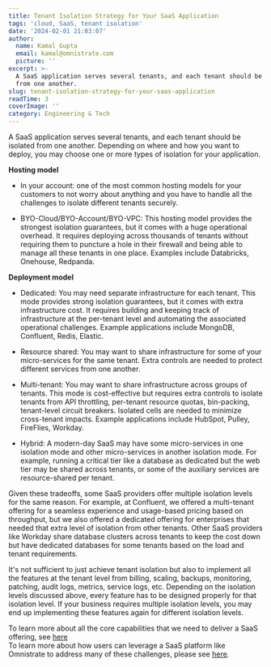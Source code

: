 ```yaml
---
title: Tenant Isolation Strategy for Your SaaS Application
tags: 'cloud, SaaS, tenant isolation'
date: '2024-02-01 21:03:07'
author:
  name: Kamal Gupta
  email: kamal@omnistrate.com
  picture: ''
excerpt: >-
  A SaaS application serves several tenants, and each tenant should be isolated
  from one another.
slug: tenant-isolation-strategy-for-your-saas-application
readTime: 3
coverImage: ''
category: Engineering & Tech
---
```


A SaaS application serves several tenants, and each tenant should be isolated from one another. Depending on where and how you want to deploy, you may choose one or more types of isolation for your application.

**Hosting model**

- In your account: one of the most common hosting models for your customers to not worry about anything and you have to handle all the challenges to isolate different tenants securely.

- BYO-Cloud/BYO-Account/BYO-VPC: This hosting model provides the strongest isolation guarantees, but it comes with a huge operational overhead. It requires deploying across thousands of tenants without requiring them to puncture a hole in their firewall and being able to manage all these tenants in one place. Examples include Databricks, Onehouse, Redpanda.

**Deployment model**

- Dedicated: You may need separate infrastructure for each tenant. This mode provides strong isolation guarantees, but it comes with extra infrastructure cost. It requires building and keeping track of infrastructure at the per-tenant level and automating the associated operational challenges. Example applications include MongoDB, Confluent, Redis, Elastic.

- Resource shared: You may want to share infrastructure for some of your micro-services for the same tenant. Extra controls are needed to protect different services from one another.

- Multi-tenant: You may want to share infrastructure across groups of tenants. This mode is cost-effective but requires extra controls to isolate tenants from API throttling, per-tenant resource quotas, bin-packing, tenant-level circuit breakers. Isolated cells are needed to minimize cross-tenant impacts. Example applications include HubSpot, Pulley, FireFlies, Workday.

- Hybrid: A modern-day SaaS may have some micro-services in one isolation mode and other micro-services in another isolation mode. For example, running a critical tier like a database as dedicated but the web tier may be shared across tenants, or some of the auxiliary services are resource-shared per tenant.

Given these tradeoffs, some SaaS providers offer multiple isolation levels for the same reason. For example, at Confluent, we offered a multi-tenant offering for a seamless experience and usage-based pricing based on throughput, but we also offered a dedicated offering for enterprises that needed that extra level of isolation from other tenants. Other SaaS providers like Workday share database clusters across tenants to keep the cost down but have dedicated databases for some tenants based on the load and tenant requirements.

It's not sufficient to just achieve tenant isolation but also to implement all the features at the tenant level from billing, scaling, backups, monitoring, patching, audit logs, metrics, service logs, etc. Depending on the isolation levels discussed above, every feature has to be designed properly for that isolation level. If your business requires multiple isolation levels, you may end up implementing these features again for different isolation levels.

To learn more about all the core capabilities that we need to deliver a SaaS offering, see [here][1]
<br>
To learn more about how users can leverage a SaaS platform like Omnistrate to address many of these challenges, please see [here][2].


  [1]: https://blog.omnistrate.com/posts/52
  [2]: https://blog.omnistrate.com/posts/53
